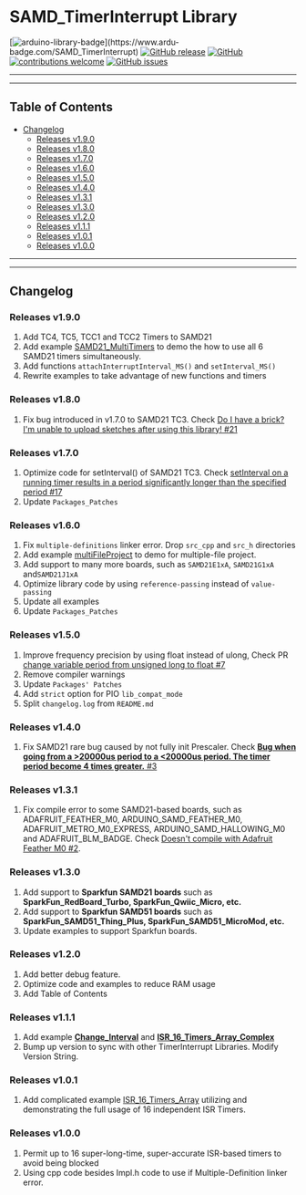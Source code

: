 # SAMD_TimerInterrupt Library

[![arduino-library-badge](https://www.ardu-badge.com/badge/SAMD_TimerInterrupt.svg?)](https://www.ardu-badge.com/SAMD_TimerInterrupt)
[![GitHub release](https://img.shields.io/github/release/khoih-prog/SAMD_TimerInterrupt.svg)](https://github.com/khoih-prog/SAMD_TimerInterrupt/releases)
[![GitHub](https://img.shields.io/github/license/mashape/apistatus.svg)](https://github.com/khoih-prog/SAMD_TimerInterrupt/blob/master/LICENSE)
[![contributions welcome](https://img.shields.io/badge/contributions-welcome-brightgreen.svg?style=flat)](#Contributing)
[![GitHub issues](https://img.shields.io/github/issues/khoih-prog/SAMD_TimerInterrupt.svg)](http://github.com/khoih-prog/SAMD_TimerInterrupt/issues)

---
---

## Table of Contents

* [Changelog](#changelog)
  * [Releases v1.9.0](#releases-v190)
  * [Releases v1.8.0](#releases-v180)
  * [Releases v1.7.0](#releases-v170)
  * [Releases v1.6.0](#releases-v160)
  * [Releases v1.5.0](#releases-v150)
  * [Releases v1.4.0](#releases-v140)
  * [Releases v1.3.1](#releases-v131)
  * [Releases v1.3.0](#releases-v130)
  * [Releases v1.2.0](#releases-v120)
  * [Releases v1.1.1](#releases-v111)
  * [Releases v1.0.1](#releases-v101)
  * [Releases v1.0.0](#releases-v100)


---
---

## Changelog

### Releases v1.9.0

1. Add TC4, TC5, TCC1 and TCC2 Timers to SAMD21
2. Add example [SAMD21_MultiTimers](examples/SAMD21_MultiTimers) to demo the how to use all 6 SAMD21 timers simultaneously.
3. Add functions `attachInterruptInterval_MS()` and `setInterval_MS()`
4. Rewrite examples to take advantage of new functions and timers

### Releases v1.8.0

1. Fix bug introduced in v1.7.0 to SAMD21 TC3. Check [Do I have a brick? I'm unable to upload sketches after using this library! #21](https://github.com/khoih-prog/SAMD_TimerInterrupt/discussions/21)

### Releases v1.7.0

1. Optimize code for setInterval() of SAMD21 TC3. Check [setInterval on a running timer results in a period significantly longer than the specified period #17](https://github.com/khoih-prog/SAMD_TimerInterrupt/issues/17)
2. Update `Packages_Patches`

### Releases v1.6.0

1. Fix `multiple-definitions` linker error. Drop `src_cpp` and `src_h` directories
2. Add example [multiFileProject](examples/multiFileProject) to demo for multiple-file project.
3. Add support to many more boards, such as `SAMD21E1xA`, `SAMD21G1xA` and`SAMD21J1xA`
4. Optimize library code by using `reference-passing` instead of `value-passing`
5. Update all examples
6. Update `Packages_Patches`

### Releases v1.5.0

1. Improve frequency precision by using float instead of ulong, Check PR [change variable period from unsigned long to float #7](https://github.com/khoih-prog/SAMD_TimerInterrupt/pull/7)
2. Remove compiler warnings
3. Update `Packages' Patches`
4. Add `strict` option for PIO `lib_compat_mode`
5. Split `changelog.log` from `README.md`

### Releases v1.4.0

1. Fix SAMD21 rare bug caused by not fully init Prescaler. Check [**Bug when going from a >20000us period to a <20000us period. The timer period become 4 times greater.** #3](https://github.com/khoih-prog/SAMD_TimerInterrupt/issues/3)


### Releases v1.3.1

1. Fix compile error to some SAMD21-based boards, such as ADAFRUIT_FEATHER_M0, ARDUINO_SAMD_FEATHER_M0, ADAFRUIT_METRO_M0_EXPRESS, ARDUINO_SAMD_HALLOWING_M0 and ADAFRUIT_BLM_BADGE. Check [Doesn't compile with Adafruit Feather M0 #2](https://github.com/khoih-prog/SAMD_TimerInterrupt/issues/2).


### Releases v1.3.0

1. Add support to **Sparkfun SAMD21 boards** such as **SparkFun_RedBoard_Turbo, SparkFun_Qwiic_Micro, etc.**
2. Add support to **Sparkfun SAMD51 boards** such as **SparkFun_SAMD51_Thing_Plus, SparkFun_SAMD51_MicroMod, etc.**
3. Update examples to support Sparkfun boards.

### Releases v1.2.0

1. Add better debug feature.
2. Optimize code and examples to reduce RAM usage
3. Add Table of Contents

### Releases v1.1.1

1. Add example [**Change_Interval**](examples/Change_Interval) and [**ISR_16_Timers_Array_Complex**](examples/ISR_16_Timers_Array_Complex)
2. Bump up version to sync with other TimerInterrupt Libraries. Modify Version String.

### Releases v1.0.1

1. Add complicated example [ISR_16_Timers_Array](examples/ISR_16_Timers_Array) utilizing and demonstrating the full usage of 16 independent ISR Timers.

### Releases v1.0.0

1. Permit up to 16 super-long-time, super-accurate ISR-based timers to avoid being blocked
2. Using cpp code besides Impl.h code to use if Multiple-Definition linker error.


